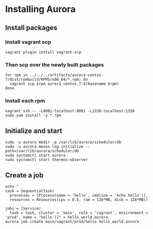 # Installing Aurora

## Install packages

### Install vagrant scp

    vagrant plugin install vagrant-scp

### Then scp over the newly built packages

    for rpm in ../../../artifacts/aurora-centos-7/dist/rpmbuild/RPMS/x86_64/*.rpm; do
      vagrant scp $rpm aurora_centos_7:$(basename $rpm)
    done

### Install each rpm

    vagrant ssh -- -L8081:localhost:8081 -L1338:localhost:1338
    sudo yum install -y *.rpm

## Initialize and start

    sudo -u aurora mkdir -p /var/lib/aurora/scheduler/db
    sudo -u aurora mesos-log initialize --path=/var/lib/aurora/scheduler/db
    sudo systemctl start aurora
    sudo systemctl start thermos-observer

## Create a job

    echo "
    task = SequentialTask(
      processes = [Process(name = 'hello', cmdline = 'echo hello')],
      resources = Resources(cpu = 0.5, ram = 128*MB, disk = 128*MB))

    jobs = [Service(
      task = task, cluster = 'main', role = 'vagrant', environment = 'prod', name = 'hello')]" > hello_world.aurora
    aurora job create main/vagrant/prod/hello hello_world.aurora
